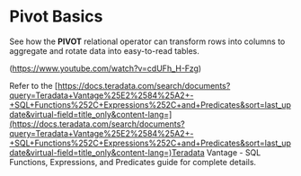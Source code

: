 # Pivot Basics

See how the **PIVOT** relational operator can transform rows into columns to aggregate and rotate data into easy-to-read tables. 

(https://www.youtube.com/watch?v=cdUFh_H-Fzg)

Refer to the 
[https://docs.teradata.com/search/documents?query=Teradata+Vantage%25E2%2584%25A2+-+SQL+Functions%252C+Expressions%252C+and+Predicates&sort=last_update&virtual-field=title_only&content-lang=](https://docs.teradata.com/search/documents?query=Teradata+Vantage%25E2%2584%25A2+-+SQL+Functions%252C+Expressions%252C+and+Predicates&sort=last_update&virtual-field=title_only&content-lang=)Teradata Vantage - SQL Functions, Expressions, and Predicates guide for complete details.